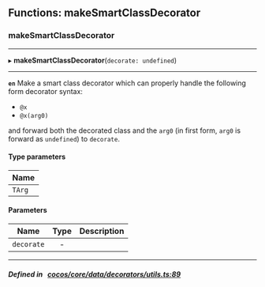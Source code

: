 ## Functions: makeSmartClassDecorator

### makeSmartClassDecorator


___
▸ **makeSmartClassDecorator**(`decorate: undefined`)
___



**`en`** 
Make a smart class decorator which can properly handle the following form decorator syntax:
- `@x`
- `@x(arg0)`

and forward both the decorated class and the `arg0` (in first form, `arg0` is forward as `undefined`) to
`decorate`.


#### Type parameters
| Name |
| :------ |
| `TArg` |

#### Parameters

| Name | Type | Description |
| :------: | :------: | :------: |
| `decorate` | - |   |


___


##### Defined in &nbsp;   [cocos/core/data/decorators/utils.ts:89](https://github.com/cocos-creator/engine/blob/c7bf6b8a9/cocos/core/data/decorators/utils.ts#L89)&nbsp;
